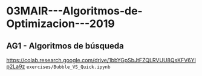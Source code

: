 # 03MAIR---Algoritmos-de-Optimizacion---2019

## AG1 - Algoritmos de búsqueda
https://colab.research.google.com/drive/1bbYGpSbJtFZQLRVUU8QsKFV6Ylp2La9z
`exercises/Bubble_VS_Quick.ipynb`
